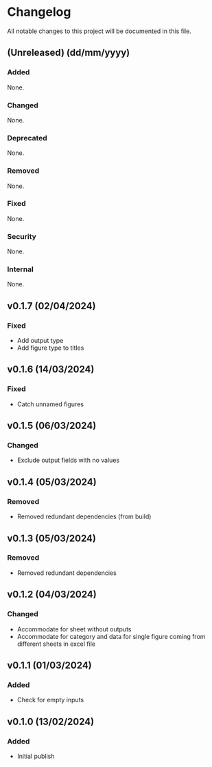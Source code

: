 # Changelog
All notable changes to this project will be documented in this file.

## (Unreleased) (dd/mm/yyyy)
### Added
None.

### Changed
None.

### Deprecated
None.

### Removed
None.

### Fixed
None.

### Security
None.

### Internal
None.

## v0.1.7 (02/04/2024)
### Fixed
- Add output type
- Add figure type to titles

## v0.1.6 (14/03/2024)
### Fixed
- Catch unnamed figures

## v0.1.5 (06/03/2024)
### Changed
- Exclude output fields with no values

## v0.1.4 (05/03/2024)
### Removed
- Removed redundant dependencies (from build)

## v0.1.3 (05/03/2024)
### Removed
- Removed redundant dependencies

## v0.1.2 (04/03/2024)
### Changed
- Accommodate for sheet without outputs
- Accommodate for category and data for single figure coming from different sheets in excel file

## v0.1.1 (01/03/2024)
### Added
- Check for empty inputs

## v0.1.0 (13/02/2024)
### Added
- Initial publish